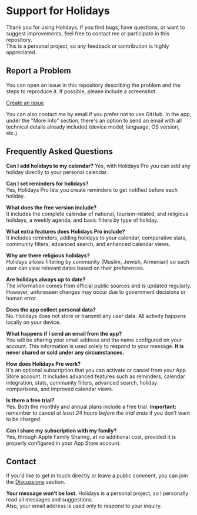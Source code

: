 # Support for Holidays

Thank you for using Holidays. If you find bugs, have questions, or want to suggest improvements, feel free to contact me or participate in this repository.  
This is a personal project, so any feedback or contribution is highly appreciated.

## Report a Problem

You can open an issue in this repository describing the problem and the steps to reproduce it. If possible, please include a screenshot.

[Create an issue](https://github.com/lucasditomase/feriados/issues/new?title=Problem%20with%20Holidays%20App&body=Describe%20the%20issue%20you%E2%80%99re%20experiencing%20below%3A%0A%0A-%20Device%3A%20%0A-%20iOS%20version%3A%20%0A-%20App%20version%3A%20%0A-%20Steps%20to%20reproduce%3A%0A%0A(Optional)%20Attach%20a%20screenshot%20or%20recording%20if%20you%20can.)

You can also contact me by email if you prefer not to use GitHub. In the app, under the "More Info" section, there's an option to send an email with all technical details already included (device model, language, OS version, etc.).

## Frequently Asked Questions

**Can I add holidays to my calendar?**
Yes, with Holidays Pro you can add any holiday directly to your personal calendar.

**Can I set reminders for holidays?**  
Yes, Holidays Pro lets you create reminders to get notified before each holiday.

**What does the free version include?**  
It includes the complete calendar of national, tourism-related, and religious holidays, a weekly agenda, and basic filters by type of holiday.

**What extra features does Holidays Pro include?**  
It includes reminders, adding holidays to your calendar, comparative stats, community filters, advanced search, and enhanced calendar views.

**Why are there religious holidays?**  
Holidays allows filtering by community (Muslim, Jewish, Armenian) so each user can view relevant dates based on their preferences.

**Are holidays always up to date?**  
The information comes from official public sources and is updated regularly. However, unforeseen changes may occur due to government decisions or human error.

**Does the app collect personal data?**  
No. Holidays does not store or transmit any user data. All activity happens locally on your device.

**What happens if I send an email from the app?**  
You will be sharing your email address and the name configured on your account. This information is used solely to respond to your message. **It is never shared or sold under any circumstances.**

**How does Holidays Pro work?**  
It's an optional subscription that you can activate or cancel from your App Store account. It includes advanced features such as reminders, calendar integration, stats, community filters, advanced search, holiday comparisons, and improved calendar views.

**Is there a free trial?**  
Yes. Both the monthly and annual plans include a free trial. **Important:** remember to cancel *at least 24 hours before the trial ends* if you don’t want to be charged.

**Can I share my subscription with my family?**  
Yes, through Apple Family Sharing, at no additional cost, provided it is properly configured in your App Store account.

## Contact

If you'd like to get in touch directly or leave a public comment, you can join the [Discussions](https://github.com/lucasditomase/feriados/discussions) section.

**Your message won’t be lost.** Holidays is a personal project, so I personally read all messages and suggestions.  
Also, your email address is used only to respond to your inquiry.
